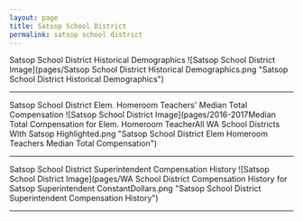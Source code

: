 ```yaml
---
layout: page
title: Satsop School District
permalink: satsop school district
---
```



Satsop School District Historical Demographics
![Satsop School District Image](pages/Satsop School District Historical Demographics.png "Satsop School District Historical Demographics")

___

Satsop School District Elem. Homeroom Teachers' Median Total Compensation
![Satsop School District Image](pages/2016-2017Median Total Compensation for Elem. Homeroom TeacherAll WA School Districts With Satsop Highlighted.png "Satsop School District Elem Homeroom Teachers Median Total Compensation")

___

Satsop School District Superintendent Compensation History
![Satsop School District Image](pages/WA School District Compensation History for Satsop Superintendent ConstantDollars.png "Satsop School District Superintendent Compensation History")

___

